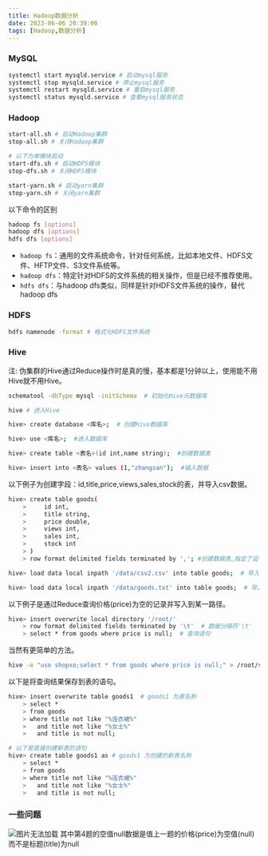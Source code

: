 ```yaml
---
title: Hadoop数据分析
date: 2023-06-06 20:39:00
tags: [Hadoop,数据分析]
---
```


### MySQL
```bash
systemctl start mysqld.service # 启动mysql服务
systemctl stop mysqld.service # 停止mysql服务
systemctl restart mysqld.service # 重启mysql服务
systemctl status mysqld.service # 查看mysql服务状态
```

### Hadoop
```bash
start-all.sh # 启动Hadoop集群
stop-all.sh # 关闭Hadoop集群

# 以下为单模块启动
start-dfs.sh # 启动HDFS模块
stop-dfs.sh # 关闭HDFS模块

start-yarn.sh # 启动yarn集群
stop-yarn.sh # 关闭yarn集群
```
以下命令的区别
```bash
hadoop fs [options]
hadoop dfs [options]
hdfs dfs [options]
```
- `hadoop fs`：通用的文件系统命令，针对任何系统，比如本地文件、HDFS文件、HFTP文件、S3文件系统等。
- `hadoop dfs`：特定针对HDFS的文件系统的相关操作，但是已经不推荐使用。
- `hdfs dfs`：与hadoop dfs类似，同样是针对HDFS文件系统的操作，替代hadoop dfs

### HDFS
```bash
hdfs namenode -format # 格式化HDFS文件系统
```


### Hive
注: 伪集群的Hive通过Reduce操作时是真的慢，基本都是1分钟以上，使用能不用Hive就不用Hive。
```bash
schematool -dbType mysql -initSchema  # 初始化Hive元数据库

hive # 进入Hive

hive> create database <库名>;  # 创建Hive数据库

hive> use <库名>;  #进入数据库

hive> create table <表名>(id int,name string);  #创建数据表

hive> insert into <表名> values (1,"zhangsan");  #插入数据
```
以下例子为创建字段：id,title,price,views,sales,stock的表，并导入csv数据。
```bash
hive> create table goods(
    >     id int,
    >     title string,
    >     price double,
    >     views int,
    >     sales int,
    >     stock int
    > ) 
    > row format delimited fields terminated by ','; #创建数据表,指定了逗号作为列分隔符; 

hive> load data local inpath '/data/csv2.csv' into table goods;  # 导入csv文件数据

hive> load data local inpath '/data/goods.txt' into table goods;  # 导入csv文件数据
``` 
以下例子是通过Reduce查询价格(price)为空的记录并写入到某一路径。
```bash
hive> insert overwrite local directory '/root/'
    > row format delimited fields terminated by '\t'  # 数据分隔符'\t'
    > select * from goods where price is null;  # 查询语句
```
当然有更简单的方法。
```bash
hive -e "use shopxo;select * from goods where price is null;" > /root/shopxo/out.txt  # 在hive外执行
```
以下是将查询结果保存到表的语句。
```bash
hive> insert overwrite table goods1  # goods1 为表名称
    > select * 
    > from goods 
    > where title not like "%连衣裙%" 
    >   and title not like "%女士%" 
    >   and title is not null;

# 以下是直接创建新表的语句
hive> create table goods1 as # goods1 为创建的新表名称
    > select * 
    > from goods 
    > where title not like "%连衣裙%" 
    >   and title not like "%女士%"
    >   and title is not null;
```

### 一些问题
![图片无法加载](src/01.png "图片")
其中第4题的空值null数据是值上一题的价格(price)为空值(null)而不是标题(title)为null